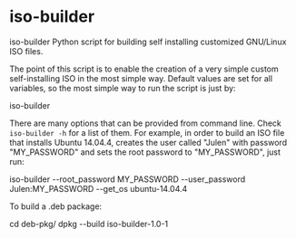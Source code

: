 # iso-builder

iso-builder Python script for building self installing customized GNU/Linux ISO files.

The point of this script is to enable the creation of a very simple custom self-installing ISO in the most simple way.
Default values are set for all variables, so the most simple way to run the script is just by:

  iso-builder

There are many options that can be provided from command line. Check `iso-builder -h` for a list of them. For example, in order to build an ISO file that installs Ubuntu 14.04.4, creates the user called "Julen" with password "MY_PASSWORD" and sets the root password to "MY_PASSWORD", just run:

  iso-builder --root_password MY_PASSWORD --user_password Julen:MY_PASSWORD --get_os ubuntu-14.04.4

To build a .deb package:

  cd deb-pkg/
  dpkg --build iso-builder-1.0-1


